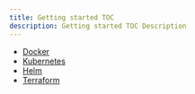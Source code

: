 ```yaml
---
title: Getting started TOC
description: Getting started TOC Description
---
```


- [Docker](docker.md)
- [Kubernetes](kubernetes.md)
- [Helm](helm.md)
- [Terraform](terraform.md)

